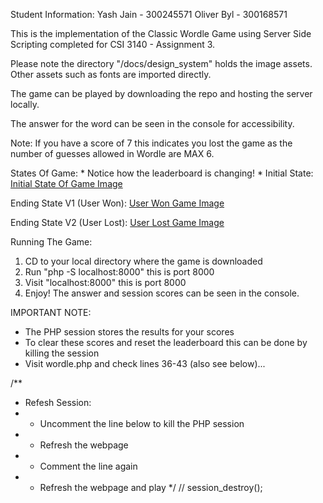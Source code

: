 Student Information:
Yash Jain - 300245571
Oliver Byl - 300168571

This is the implementation of the Classic Wordle Game using Server Side Scripting completed for CSI 3140 - Assignment 3.

Please note the directory "/docs/design_system" holds the image assets. Other assets such as fonts are imported directly.

The game can be played by downloading the repo and hosting the server locally.

The answer for the word can be seen in the console for accessibility.

Note: If you have a score of 7 this indicates you lost the game as the number of guesses allowed in Wordle are MAX 6.

States Of Game: * Notice how the leaderboard is changing! *
Initial State: [Initial State Of Game Image](https://github.com/YashJain04/Server-Side-Wordle/blob/main/docs/design_system/gameStateInitial.png?raw=true)

Ending State V1 (User Won): [User Won Game Image](https://github.com/YashJain04/Server-Side-Wordle/blob/main/docs/design_system/gameStateUserWon.png?raw=true)

Ending State V2 (User Lost): [User Lost Game Image](https://github.com/YashJain04/Server-Side-Wordle/blob/main/docs/design_system/gameStateUserLost.png?raw=true)

Running The Game:
1. CD to your local directory where the game is downloaded
2. Run "php -S localhost:8000" this is port 8000
3. Visit "localhost:8000" this is port 8000
4. Enjoy! The answer and session scores can be seen in the console.

IMPORTANT NOTE:
- The PHP session stores the results for your scores
- To clear these scores and reset the leaderboard this can be done by killing the session
- Visit wordle.php and check lines 36-43 (also see below)...

/**
 * Refesh Session:
 * - Uncomment the line below to kill the PHP session
 * - Refresh the webpage
 * - Comment the line again
 * - Refresh the webpage and play
 */
// session_destroy();